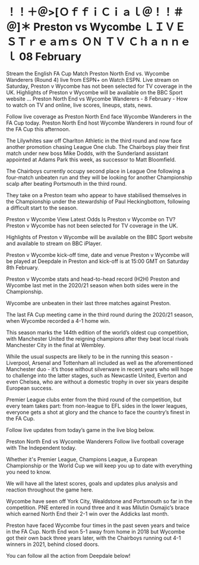 # ！！＋＠>[ＯｆｆｉＣｉａｌ＠！！＃＠]＊ Preston vs Wycombe ＬＩＶＥ ＳＴｒｅａｍｓ ＯＮ ＴＶ Ｃｈａｎｎｅｌ 08 February

Stream the English FA Cup Match Preston North End vs. Wycombe Wanderers (Round 4) live from ESPN+ on Watch ESPN. Live stream on Saturday, Preston v Wycombe has not been selected for TV coverage in the UK. Highlights of Preston v Wycombe will be available on the BBC Sport website ... Preston North End vs Wycombe Wanderers - 8 February - How to watch on TV and online, live scores, lineups, stats, news.

Follow live coverage as Preston North End face Wycombe Wanderers in the FA Cup today. Preston North End host Wycombe Wanderers in round four of the FA Cup this afternoon.

The Lilywhites saw off Charlton Athletic in the third round and now face another promotion chasing League One club. The Chairboys play their first match under new boss Mike Dodds, with the Sunderland assistant appointed at Adams Park this week, as successor to Matt Bloomfield.

The Chairboys currently occupy second place in League One following a four-match unbeaten run and they will be looking for another Championship scalp after beating Portsmouth in the third round.

They take on a Preston team who appear to have stabilised themselves in the Championship under the stewardship of Paul Heckingbottom, following a difficult start to the season.

Preston v Wycombe
View Latest Odds
Is Preston v Wycombe on TV?
Preston v Wycombe has not been selected for TV coverage in the UK.

Highlights of Preston v Wycombe will be available on the BBC Sport website and available to stream on BBC iPlayer.

Preston v Wycombe kick-off time, date and venue
Preston v Wycombe will be played at Deepdale in Preston and kick-off is at 15:00 GMT on Saturday 8th February.

Preston v Wycombe stats and head-to-head record (H2H)
Preston and Wycombe last met in the 2020/21 season when both sides were in the Championship.

Wycombe are unbeaten in their last three matches against Preston.

The last FA Cup meeting came in the third round during the 2020/21 season, when Wycombe recorded a 4-1 home win.

This season marks the 144th edition of the world’s oldest cup competition, with Manchester United the reigning champions after they beat local rivals Manchester City in the final at Wembley.

While the usual suspects are likely to be in the running this season - Liverpool, Arsenal and Tottenham all included as well as the aforementioned Manchester duo - it’s those without silverware in recent years who will hope to challenge into the latter stages, such as Newcastle United, Everton and even Chelsea, who are without a domestic trophy in over six years despite European success.

Premier League clubs enter from the third round of the competition, but every team takes part: from non-league to EFL sides in the lower leagues, everyone gets a shot at glory and the chance to face the country’s finest in the FA Cup.

Follow live updates from today’s game in the live blog below.

Preston North End vs Wycombe Wanderers
Follow live football coverage with The Independent today.

Whether it's Premier League, Champions League, a European Championship or the World Cup we will keep you up to date with everything you need to know.

We will have all the latest scores, goals and updates plus analysis and reaction throughout the game here.

Wycombe have seen off York City, Wealdstone and Portsmouth so far in the competition. PNE entered in round three and it was Milutin Osmajic’s brace which earned North End their 2-1 win over the Addicks last month.

Preston have faced Wycombe four times in the past seven years and twice in the FA Cup. North End won 5-1 away from home in 2018 but Wycombe got their own back three years later, with the Chairboys running out 4-1 winners in 2021, behind closed doors.

You can follow all the action from Deepdale below!

